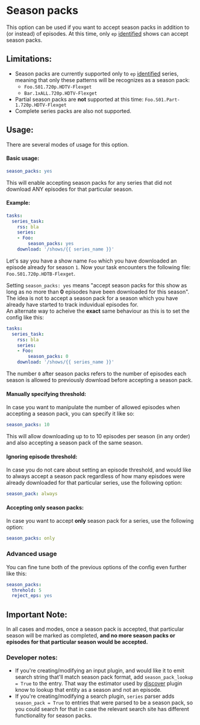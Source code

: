 # Season packs

This option can be used if you want to accept season packs in addition to (or instead) of episodes. At this time, only `ep` [identified](Plugins/series/identified_by) shows can accept season packs.

## Limitations:

- Season packs are currently supported only to `ep` [identified](Plugins/series/identified_by) series, meaning that only these patterns will be recognizes as a season pack:
  - `Foo.S01.720p.HDTV-Flexget`
  - `Bar.1xALL.720p.HDTV-Flexget`
- Partial season packs are **not** supported at this time: `Foo.S01.Part-1.720p.HDTV-Flexget`
- Complete series packs are also not supported.

## Usage:

There are several modes of usage for this option. 

#### Basic usage:
```yaml
season_packs: yes
```
This will enable accepting season packs for any series that did not download ANY episodes for that particular season.  

#### Example:
```yaml
tasks:
  series_task:
    rss: bla
    series:
    - Foo:
        season_packs: yes
    download: '/shows/{{ series_name }}'
```

Let's say you have a show name `Foo` which you have downloaded an episode already for season `1`. Now your task encounters the following file:
`Foo.S01.720p.HDTB-Flexget`. 

Setting `season_packs: yes` means "accept season packs for this show as long as no more than **0** episodes have been downloaded for this season". The idea is not to accept a season pack for a season which you have already have started to track induvidual episodes for.  
An alternate way to acheive the **exact** same behaviour as this is to set the config like this:
```yaml
tasks:
  series_task:
    rss: bla
    series:
    - Foo:
        season_packs: 0
    download: '/shows/{{ series_name }}'
```
The number `0` after season packs refers to the number of episodes each season is allowed to previously download before accepting a season pack. 

#### Manually specifying threshold:
In case you want to manipulate the number of allowed episodes when accepting a season pack, you can specify it like so:
```yaml
season_packs: 10
```
This will allow downloading up to to 10 episodes per season (in any order) and also accepting a season pack of the same season.

#### Ignoring episode threshold:
In case you do not care about setting an episode threshold, and would like to always accept a season pack regardless of how many episdoes were already downloaded for that particular series, use the following option:
```yaml
season_pack: always
```

#### Accepting only season packs:
In case you want to accept **only** season pack for a series, use the following option:
```yaml
season_packs: only
```

### Advanced usage
You can fine tune both of the previous options of the config even further like this:
```yaml
season_packs:
  threhold: 5
  reject_eps: yes
```
## Important Note: 
In all cases and modes, once a season pack is accepted, that particular season will be marked as completed, **and no more season packs or episodes for that particular season would be accepted.**

### Developer notes:
- If you're creating/modifying an input plugin, and would like it to emit search string that'll match season pack format, add `season_pack_lookup = True` to the entry. That way the estimator used by [discover](/Plugins/discover) plugin know to lookup that entity as a season and not an episode.
- If you're creating/modifying a search plugin, `series` parser adds `season_pack = True` to entries that were parsed to be a season pack, so you could search for that in case the relevant search site has different functionality for season packs.

